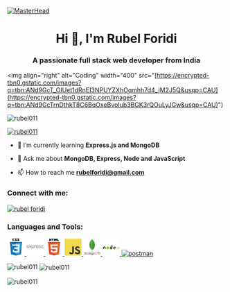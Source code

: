 [![MasterHead](https://camo.githubusercontent.com/f1c0fc76d120f760664938edd8e1818f9d407b03f8ce7d306e12094d8853b6a0/687474703a2f2f692e696d6775722e636f6d2f6337476d414a662e706e67)](https://Rubel011.io)
<h1 align="center">Hi 👋, I'm Rubel Foridi</h1>
<h3 align="center">A passionate full stack web developer from India</h3>

<img align="right" alt="Coding" width="400" src="[https://encrypted-tbn0.gstatic.com/images?q=tbn:ANd9GcT_OIUet1dRnEI3NPUYZXhOqmhh7d4_jM2J5Q&usqp=CAU](https://encrypted-tbn0.gstatic.com/images?q=tbn:ANd9GcTrnDthkT8C6BqOxeBvoIub3BGK3rQOuLyJGw&usqp=CAU)")
<p align="left"> <img src="https://komarev.com/ghpvc/?username=rubel011&label=Profile%20views&color=0e75b6&style=flat" alt="rubel011" /> </p>

<p align="left"> <a href="https://github.com/ryo-ma/github-profile-trophy"><img src="https://github-profile-trophy.vercel.app/?username=rubel011" alt="rubel011" /></a> </p>

- 🌱 I’m currently learning **Express.js and MongoDB**

- 💬 Ask me about **MongoDB, Express, Node and JavaScript**

- 📫 How to reach me **rubelforidi@gmail.com**

<h3 align="left">Connect with me:</h3>
<p align="left">
<a href="https://linkedin.com/in/rubel foridi" target="blank"><img align="center" src="https://raw.githubusercontent.com/rahuldkjain/github-profile-readme-generator/master/src/images/icons/Social/linked-in-alt.svg" alt="rubel foridi" height="30" width="40" /></a>
</p>

<h3 align="left">Languages and Tools:</h3>
<p align="left"> <a href="https://www.w3schools.com/css/" target="_blank" rel="noreferrer"> <img src="https://raw.githubusercontent.com/devicons/devicon/master/icons/css3/css3-original-wordmark.svg" alt="css3" width="40" height="40"/> </a> <a href="https://expressjs.com" target="_blank" rel="noreferrer"> <img src="https://raw.githubusercontent.com/devicons/devicon/master/icons/express/express-original-wordmark.svg" alt="express" width="40" height="40"/> </a> <a href="https://www.w3.org/html/" target="_blank" rel="noreferrer"> <img src="https://raw.githubusercontent.com/devicons/devicon/master/icons/html5/html5-original-wordmark.svg" alt="html5" width="40" height="40"/> </a> <a href="https://developer.mozilla.org/en-US/docs/Web/JavaScript" target="_blank" rel="noreferrer"> <img src="https://raw.githubusercontent.com/devicons/devicon/master/icons/javascript/javascript-original.svg" alt="javascript" width="40" height="40"/> </a> <a href="https://www.mongodb.com/" target="_blank" rel="noreferrer"> <img src="https://raw.githubusercontent.com/devicons/devicon/master/icons/mongodb/mongodb-original-wordmark.svg" alt="mongodb" width="40" height="40"/> </a> <a href="https://nodejs.org" target="_blank" rel="noreferrer"> <img src="https://raw.githubusercontent.com/devicons/devicon/master/icons/nodejs/nodejs-original-wordmark.svg" alt="nodejs" width="40" height="40"/> </a> <a href="https://postman.com" target="_blank" rel="noreferrer"> <img src="https://www.vectorlogo.zone/logos/getpostman/getpostman-icon.svg" alt="postman" width="40" height="40"/> </a> </p>

<p><img align="left" src="https://github-readme-stats.vercel.app/api/top-langs?username=rubel011&show_icons=true&locale=en&layout=compact" alt="rubel011" /></p>

<p>&nbsp;<img align="center" src="https://github-readme-stats.vercel.app/api?username=rubel011&show_icons=true&locale=en" alt="rubel011" /></p>

<p><img align="center" src="https://github-readme-streak-stats.herokuapp.com/?user=rubel011&" alt="rubel011" /></p>
